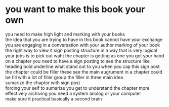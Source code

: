 

# you want to make this book your own 
you need to make high light and marking with your books  
the idea that you are trying to have in this book cannot have your exchange 
you are engaging in a conversation with your author marking of your book the right way to view it 
sign posting 
structure in a way that is very logical  your jobs is to pick out waht the chapter is getting as 
one you got your hand on a chapter you need to have a sign posting  to see the structure like heading bold 
underline what stand out to you when you cap this sign post 
the chapter could be filler these 
see the main augrument in a chapter 
could be fill with a lot of filler group the filler in three main idea  
sumarize the chaptor with sign post  
forcing your self to sumarize you get to understand the chapter more effectively
archiving you need a system  anolog or your computer  
make sure it practical basically a second brain 


